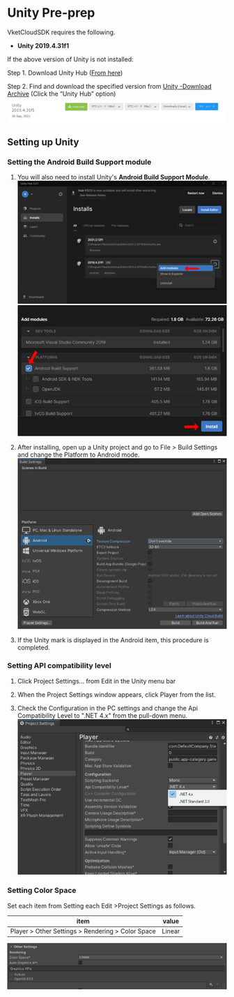 
# **Unity Pre-prep**
VketCloudSDK requires the following.

- **Unity 2019.4.31f1**

If the above version of Unity is not installed:

Step 1. Download Unity Hub ([From here](https://unity3d.com/get-unity/download))  
  
Step 2. Find and download the specified version from [Unity -Download Archive](https://unity3d.com/jp/get-unity/download/archive) (Click the “Unity Hub” option)
![DownloadVersion](img/DownloadVersion.png)  

## **Setting up Unity**
### Setting the Android Build Support module

1. You will also need to install Unity's **Android Build Support Module**.
![AddModules](img/AddModules.jpg)
![AndroidSupportInstall](img/AndroidSupportInstall.jpg)

2. After installing, open up a Unity project and go to File > Build Settings and change the Platform to Android mode.
![PlatformSetting](img/PlatformSettings.png)  

3. If the Unity mark is displayed in the Android item, this procedure is completed.  
  
### **Setting API compatibility level**
1. Click Project Settings... from Edit in the Unity menu bar  

2. When the Project Settings window appears, click Player from the list.  

3. Check the Configuration in the PC settings and change the Api Compatibility Level to ".NET 4.x" from the pull-down menu.
    ![ApiCompatibilityLevelSetting](img/ApiCompatibilityLevelSetting.png)


### **Setting Color Space**
Set each item from Setting each Edit >Project Settings as follows.

|  item  |  value  |
| ---- | ---- |
| Player > Other Settings > Rendering > Color Space | Linear | 

   ![liner](img/liner.png)